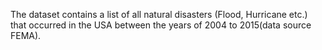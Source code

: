 The dataset contains a list of all natural disasters (Flood, Hurricane etc.) that occurred in the USA between the years of 2004 to 2015(data source FEMA).

